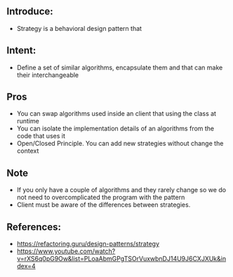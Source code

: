 ## Introduce:

- Strategy is a behavioral design pattern that

## Intent:

- Define a set of similar algorithms, encapsulate them and that can make their interchangeable

## Pros

- You can swap algorithms used inside an client that using the class at runtime
- You can isolate the implementation details of an algorithms from the code that uses it
- Open/Closed Principle. You can add new strategies without change the context

## Note

- If you only have a couple of algorithms and they rarely change so we do not need to overcomplicated the program with the pattern
- Client must be aware of the differences between strategies.

## References:

- https://refactoring.guru/design-patterns/strategy
- https://www.youtube.com/watch?v=rXS6q0pG9Ow&list=PLoaAbmGPgTSOrVuxwbnDJ14U9J6CXJXUk&index=4
